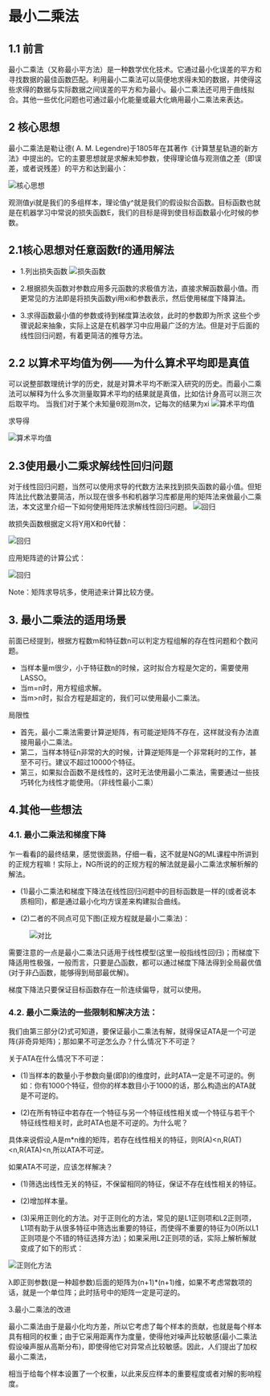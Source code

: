 # 最小二乘法
    
## 1.1 前言
   最小二乘法（又称最小平方法）是一种数学优化技术。它通过最小化误差的平方和寻找数据的最佳函数匹配。利用最小二乘法可以简便地求得未知的数据，并使得这些求得的数据与实际数据之间误差的平方和为最小。最小二乘法还可用于曲线拟合。其他一些优化问题也可通过最小化能量或最大化熵用最小二乘法来表达。
## 2 核心思想

   最小二乘法是勒让德( A. M. Legendre)于1805年在其著作《计算慧星轨道的新方法》中提出的。它的主要思想就是求解未知参数，使得理论值与观测值之差（即误差，或者说残差）的平方和达到最小：
   
   ![核心思想](./img/ml/20190723160020.png)

   观测值yi就是我们的多组样本，理论值y^就是我们的假设拟合函数。目标函数也就是在机器学习中常说的损失函数E，我们的目标是得到使目标函数最小化时候的参数。
   
## 2.1核心思想对任意函数f的通用解法

   * 1.列出损失函数 ![损失函数](./img/ml/20190723160725.png)

   * 2.根据损失函数对参数应用多元函数的求极值方法，直接求解函数最小值。而更常见的方法即是将损失函数yi用xi和参数表示，然后使用梯度下降算法。
   * 3.求得函数最小值的参数或待到梯度算法收敛，此时的参数即为所求
    这些个步骤说起来抽象，实际上这是在机器学习中应用最广泛的方法。但是对于后面的线性回归问题，有着更简洁的推导方法。
    
## 2.2 以算术平均值为例——为什么算术平均即是真值

   可以说整部数理统计学的历史，就是对算术平均不断深入研究的历史。而最小二乘法可以解释为什么多次测量取算术平均的结果就是真值，比如估计身高可以测三次后取平均。
   当我们对于某个未知量θ观测m次，记每次的结果为xi
   ![算术平均值](./img/ml/20190723160759.png)  
   
   求导得
   
   ![算术平均值](./img/ml/20190723160831.png)
   
## 2.3使用最小二乘求解线性回归问题

对于线性回归问题，当然可以使用求导的代数方法来找到损失函数的最小值。但矩阵法比代数法要简洁，所以现在很多书和机器学习库都是用的矩阵法来做最小二乘法，本文这里介绍一下如何使用矩阵法求解线性回归问题。
 ![回归](./img/ml/20190723160939.png)
 
 故损失函数根据定义将Y用X和θ代替：
 
 ![回归](./img/ml/20190723161001.png)
  
 应用矩阵迹的计算公式：
 
 ![回归](./img/ml/20190723161050.png)
  
 Note：矩阵求导坑多，使用迹来计算比较方便。
 
## 3. 最小二乘法的适用场景

   前面已经提到，根据方程数m和特征数n可以判定方程组解的存在性问题和个数问题。
   * 当样本量m很少，小于特征数n的时候，这时拟合方程是欠定的，需要使用LASSO。
   * 当m=n时，用方程组求解。
   * 当m>n时，拟合方程是超定的，我们可以使用最小二乘法。
   
   局限性
   
   * 首先，最小二乘法需要计算逆矩阵，有可能逆矩阵不存在，这样就没有办法直接用最小二乘法。
   * 第二，当样本特征n非常的大的时候，计算逆矩阵是一个非常耗时的工作，甚至不可行。建议不超过10000个特征。
   * 第三，如果拟合函数不是线性的，这时无法使用最小二乘法，需要通过一些技巧转化为线性才能使用。（非线性最小二乘）
   
## 4.其他一些想法

### 4.1. 最小二乘法和梯度下降

  乍一看看β的最终结果，感觉很面熟，仔细一看，这不就是NG的ML课程中所讲到的正规方程嘛！实际上，NG所说的的正规方程的解法就是最小二乘法求解析解的解法。

  * (1)最小二乘法和梯度下降法在线性回归问题中的目标函数是一样的(或者说本质相同)，都是通过最小化均方误差来构建拟合曲线。

  * (2)二者的不同点可见下图(正规方程就是最小二乘法)：

　　　![对比](./img/ml/20190723164507.png)　　　　　　　　

   需要注意的一点是最小二乘法只适用于线性模型(这里一般指线性回归)；而梯度下降适用性极强，一般而言，只要是凸函数，都可以通过梯度下降法得到全局最优值(对于非凸函数，能够得到局部最优解)。

梯度下降法只要保证目标函数存在一阶连续偏导，就可以使用。

### 4.2. 最小二乘法的一些限制和解决方法：

我们由第三部分(2)式可知道，要保证最小二乘法有解，就得保证ATA是一个可逆阵(非奇异矩阵)；那如果不可逆怎么办？什么情况下不可逆？

关于ATA在什么情况下不可逆：

* (1)当样本的数量小于参数向量(即β)的维度时，此时ATA一定是不可逆的。例如：你有1000个特征，但你的样本数目小于1000的话，那么构造出的ATA就是不可逆的。

* (2)在所有特征中若存在一个特征与另一个特征线性相关或一个特征与若干个特征线性相关时，此时ATA也是不可逆的。为什么呢？

具体来说假设,A是m*n维的矩阵，若存在线性相关的特征，则R(A)<n,R(AT)<n,R(ATA)<n,所以ATA不可逆。

如果ATA不可逆，应该怎样解决？

* (1)筛选出线性无关的特征，不保留相同的特征，保证不存在线性相关的特征。

* (2)增加样本量。

* (3)采用正则化的方法。对于正则化的方法，常见的是L1正则项和L2正则项，L1项有助于从很多特征中筛选出重要的特征，而使得不重要的特征为0(所以L1正则项是个不错的特征选择方法)；如果采用L2正则项的话，实际上解析解就变成了如下的形式：

 ![正则化方法](./img/ml/20190723164523.png)
　　　　　　　　　　　　　　　　　　　　

λ即正则参数(是一种超参数)后面的矩阵为(n+1)*(n+1)维，如果不考虑常数项的话，就是一个单位阵；此时括号中的矩阵一定是可逆的。

3.最小二乘法的改进

最小二乘法由于是最小化均方差，所以它考虑了每个样本的贡献，也就是每个样本具有相同的权重；由于它采用距离作为度量，使得他对噪声比较敏感(最小二乘法假设噪声服从高斯分布)，即使得他它对异常点比较敏感。因此，人们提出了加权最小二乘法，

相当于给每个样本设置了一个权重，以此来反应样本的重要程度或者对解的影响程度。
